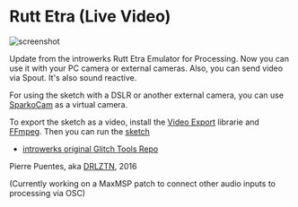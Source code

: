 # Rutt Etra (Live Video)
![screenshot](https://s12.postimg.org/4elpba5j1/image.png)

Update from the introwerks Rutt Etra Emulator for Processing. Now you can use it with your PC camera or external cameras. Also, you can send video via Spout. It's also sound reactive.

For using the sketch with a DSLR or another external camera, you can use [SparkoCam](http://sparkosoft.com/sparkocam) as a virtual camera.

To export the sketch as a video, install the [Video Export](http://funprogramming.org/VideoExport-for-Processing/) librarie and [FFmpeg](http://ffmpeg.org/). Then you can run the [sketch](https://github.com/pierreee1/Rutt-Etra-Live-Video/blob/master/ruttetravideoandsound_VideoExport.pde)

- [introwerks original Glitch Tools Repo](https://github.com/Introwerks/Introwerks)

Pierre Puentes, aka [DRLZTN](https://www.facebook.com/derealizationn/), 2016

(Currently working on a MaxMSP patch to connect other audio inputs to processing via OSC)

